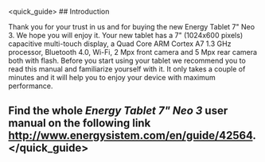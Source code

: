 <quick_guide> ## Introduction

Thank you for your trust in us and for buying the new Energy Tablet 7" Neo 3. We hope you will enjoy it.
Your new tablet has a 7" (1024x600 pixels) capacitive multi-touch display, a Quad Core ARM Cortex A7 1.3 GHz processor, Bluetooth 4.0, Wi-Fi, 2 Mpx front camera and 5 Mpx rear camera both with flash.
Before you start using your tablet we recommend you to read this manual and familiarize yourself with it.  It only takes a couple of minutes and it will help you to enjoy your device with maximum performance.


## <unique> Find the whole *Energy Tablet 7" Neo 3* user manual on the following link http://www.energysistem.com/en/guide/42564. </unique> </quick_guide>
